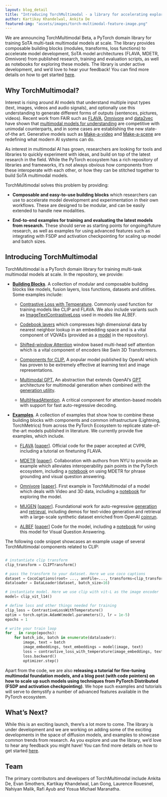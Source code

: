 ```yaml
---
layout: blog_detail
title: "Introducing TorchMultimodal - a library for accelerating exploration in Multimodal AI"
author: Kartikay Khandelwal, Ankita De
featured-img: "assets/images/torch-multimodal-feature-image.png"
---
```


We are announcing TorchMultimodal Beta, a PyTorch domain library for training SoTA multi-task multimodal models at scale. The library provides composable building blocks (modules, transforms, loss functions) to accelerate model development, SoTA model architectures (FLAVA, MDETR, Omnivore) from published research, training and evaluation scripts, as well as notebooks for exploring these models. The library is under active development, and we’d love to hear your feedback! You can find more details on how to get started [here](https://github.com/facebookresearch/multimodal#installation).

## Why TorchMultimodal?

Interest is rising around AI models that understand multiple input types (text, images, videos and audio signals), and optionally use this understanding to generate different forms of outputs (sentences, pictures, videos). Recent work from FAIR such as [FLAVA](https://arxiv.org/abs/2112.04482), [Omnivore](https://arxiv.org/pdf/2201.08377.pdf) and [data2vec](https://arxiv.org/abs/2202.03555) have shown that [multimodal models for understanding](https://ai.facebook.com/blog/advances-in-multimodal-understanding-research-at-meta-ai/) are competitive with unimodal counterparts, and in some cases are establishing the new state-of-the art. Generative models such as [Make-a-video](https://ai.facebook.com/blog/generative-ai-text-to-video/) and [Make-a-scene](https://ai.facebook.com/blog/greater-creative-control-for-ai-image-generation/) are redefining what modern AI systems can do.

As interest in multimodal AI has grown, researchers are looking for tools and libraries to quickly experiment with ideas, and build on top of the latest research in the field. While the PyTorch ecosystem has a rich repository of libraries and frameworks, it’s not always obvious how components from these interoperate with each other, or how they can be stitched together to build SoTA multimodal models.

TorchMultimodal solves this problem by providing:

- **Composable and easy-to-use building blocks** which researchers can use to accelerate model development and experimentation in their own workflows. These are designed to be modular, and can be easily extended to handle new modalities.

- **End-to-end examples for training and evaluating the latest models from research.** These should serve as starting points for ongoing/future research, as well as examples for using advanced features such as integrating with FSDP and activation checkpointing for scaling up model and batch sizes.

## Introducing TorchMultimodal

TorchMultimodal is a PyTorch domain library for training multi-task multimodal models at scale. In the repository, we provide:

- **[Building Blocks](https://github.com/facebookresearch/multimodal/tree/main/torchmultimodal)**. A collection of modular and composable building blocks like models, fusion layers, loss functions, datasets and utilities. Some examples include:

  - [Contrastive Loss with Temperature](https://github.com/facebookresearch/multimodal/blob/4d2236877467ff8f56aa1935dd92d7782751b135/torchmultimodal/modules/losses/contrastive_loss_with_temperature.py#L145). Commonly used function for training models like CLIP and FLAVA. We also include variants such as [ImageTextContrastiveLoss](https://github.com/facebookresearch/multimodal/blob/4d2236877467ff8f56aa1935dd92d7782751b135/torchmultimodal/modules/losses/albef.py#L14) used in models like ALBEF.

  - [Codebook layers](https://github.com/facebookresearch/multimodal/blob/main/torchmultimodal/modules/layers/codebook.py#L31) which compresses high dimensional data by nearest neighbor lookup in an embedding space and is a vital component of VQVAEs (provided as a [model](https://github.com/facebookresearch/multimodal/blob/4d2236877467ff8f56aa1935dd92d7782751b135/torchmultimodal/models/vqvae.py#L26) in the repository).

  - [Shifted-window Attention](https://github.com/facebookresearch/multimodal/blob/main/torchmultimodal/modules/encoders/swin_transformer_3d_encoder.py#L76) window based multi-head self attention which is a vital component of encoders like Swin 3D Transformers.

  - [Components for CLIP.](https://github.com/facebookresearch/multimodal/tree/4d2236877467ff8f56aa1935dd92d7782751b135/torchmultimodal/models/clip) A popular model published by OpenAI which has proven to be extremely effective at learning text and image representations.

  - [Multimodal GPT.](https://github.com/facebookresearch/multimodal/blob/4d2236877467ff8f56aa1935dd92d7782751b135/torchmultimodal/models/gpt.py) An abstraction that extends OpenAI’s [GPT](https://cdn.openai.com/research-covers/language-unsupervised/language_understanding_paper.pdf) architecture for multimodal generation when combined with the [generation utility](https://github.com/facebookresearch/multimodal/blob/main/torchmultimodal/utils/generate.py#L33).

  - [MultiHeadAttention](https://github.com/facebookresearch/multimodal/blob/main/torchmultimodal/modules/layers/attention.py#L134). A critical component for attention-based models with support for fast auto-regressive decoding.

- **[Examples](https://github.com/facebookresearch/multimodal/tree/main/examples)**. A collection of examples that show how to combine these building blocks with components and common infrastructure (Lightning, TorchMetrics) from across the PyTorch Ecosystem to replicate state-of-the-art models published in literature. We currently provide five examples, which include.

  - [FLAVA](https://github.com/facebookresearch/multimodal/tree/main/examples/flava) \[[paper](https://arxiv.org/abs/2112.04482)\]. Official code for the paper accepted at CVPR, including a tutorial on finetuning FLAVA.

  - [MDETR](https://github.com/facebookresearch/multimodal/tree/main/examples/mdetr) \[[paper](https://arxiv.org/abs/2104.12763)\]. Collaboration with authors from NYU to provide an example which alleviates interoperability pain points in the PyTorch ecosystem, including a [notebook](https://github.com/facebookresearch/multimodal/blob/main/examples/mdetr/MDETRTutorial.ipynb) on using MDETR for phrase grounding and visual question answering.

  - [Omnivore](https://github.com/facebookresearch/multimodal/tree/main/examples/omnivore) \[[paper](https://arxiv.org/abs/2204.08058)\]. First example in TorchMultimodal of a model which deals with Video and 3D data, including a [notebook](https://github.com/facebookresearch/multimodal/blob/main/examples/omnivore/omnivore_inference_demo.ipynb) for exploring the model.

  - [MUGEN](https://github.com/facebookresearch/multimodal/tree/main/examples/mugen) \[[paper](https://arxiv.org/abs/2204.08058)\]. Foundational work for auto-regressive [generation](https://colab.research.google.com/drive/1C3ZbH_l19g_KqW3CPeX2-8Q2sOUCpmZo?usp=sharing) and [retrieval](https://colab.research.google.com/drive/1gZfz1jsy79CNCK9t2_r43yt3z7v-w4HS?usp=sharing), including demos for text-video generation and retrieval with a large-scale synthetic dataset enriched from OpenAI [coinrun](https://github.com/openai/coinrun).

  - [ALBEF](https://github.com/facebookresearch/multimodal/tree/main/examples/albef) \[[paper](https://arxiv.org/abs/2107.07651)\] Code for the model, including a [notebook](https://github.com/facebookresearch/multimodal/blob/main/examples/albef/vqa_with_albef.ipynb) for using this model for Visual Question Answering.

The following code snippet showcases an example usage of several TorchMultimodal components related to CLIP:

```python

# instantiate clip transform
clip_transform = CLIPTransform()

# pass the transform to your dataset. Here we use coco captions
dataset = CocoCaptions(root= ..., annFile=..., transforms=clip_transform)
dataloader = DataLoader(dataset, batch_size=16)

# instantiate model. Here we use clip with vit-L as the image encoder
model= clip_vit_l14()

# define loss and other things needed for training
clip_loss = ContrastiveLossWithTemperature()
optim = torch.optim.AdamW(model.parameters(), lr = 1e-5)
epochs = 1

# write your train loop
for _ in range(epochs):
	for batch_idx, batch in enumerate(dataloader):
		image, text = batch
		image_embeddings, text_embeddings = model(image, text)
		loss = contrastive_loss_with_temperature(image_embeddings, text_embeddings)
		loss.backward()
		optimizer.step()
```

Apart from the code, we are also **releasing a tutorial for fine-tuning multimodal foundation models, and a blog post (with code pointers) on how to scale up such models using techniques from PyTorch Distributed (FSDP and activation checkpointing)**. We hope such examples and tutorials will serve to demystify a number of advanced features available in the PyTorch ecosystem.

## What’s Next?

While this is an exciting launch, there’s a lot more to come. The library is under development and we are working on adding some of the exciting developments in the space of diffusion models, and examples to showcase common trends from research. As you explore and use the library, we’d love to hear any feedback you might have! You can find more details on how to get started [here](https://github.com/facebookresearch/multimodal#installation).

## Team

The primary contributors and developers of TorchMultimodal include Ankita De, Evan Smothers, Kartikay Khandelwal, Lan Gong, Laurence Rouesnel, Nahiyan Malik, Rafi Ayub and Yosua Michael Maranatha.
